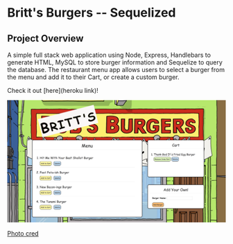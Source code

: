 # Britt's Burgers -- Sequelized

## Project Overview

A simple full stack web application using Node, Express, Handlebars to generate HTML, MySQL to store burger information and Sequelize to query the database. The restaurant menu app allows users to select a burger from the menu and add it to their Cart, or create a custom burger. 

Check it out [here](heroku link)!

<img src="public/assets/images/app.jpg" style="width:600px">



[Photo cred](https://cdn.sdccblog.com/wp-content/uploads/2017/03/10214323/reopen-2017.jpg)

